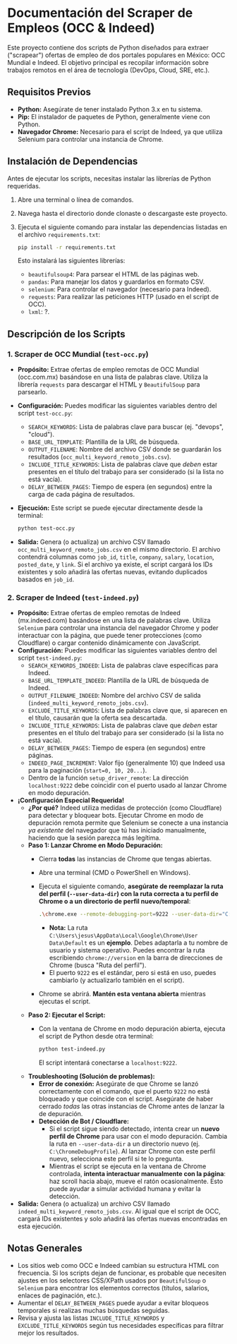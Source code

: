 # Documentación del Scraper de Empleos (OCC & Indeed)

Este proyecto contiene dos scripts de Python diseñados para extraer ("scrapear") ofertas de empleo de dos portales populares en México: OCC Mundial e Indeed. El objetivo principal es recopilar información sobre trabajos remotos en el área de tecnología (DevOps, Cloud, SRE, etc.).

## Requisitos Previos

*   **Python:** Asegúrate de tener instalado Python 3.x en tu sistema.
*   **Pip:** El instalador de paquetes de Python, generalmente viene con Python.
*   **Navegador Chrome:** Necesario para el script de Indeed, ya que utiliza Selenium para controlar una instancia de Chrome.

## Instalación de Dependencias

Antes de ejecutar los scripts, necesitas instalar las librerías de Python requeridas.

1.  Abre una terminal o línea de comandos.
2.  Navega hasta el directorio donde clonaste o descargaste este proyecto.
3.  Ejecuta el siguiente comando para instalar las dependencias listadas en el archivo `requirements.txt`:

    ```bash
    pip install -r requirements.txt
    ```

    Esto instalará las siguientes librerías:
    *   `beautifulsoup4`: Para parsear el HTML de las páginas web.
    *   `pandas`: Para manejar los datos y guardarlos en formato CSV.
    *   `selenium`: Para controlar el navegador (necesario para Indeed).
    *   `requests`: Para realizar las peticiones HTTP (usado en el script de OCC).
    *   `lxml`: ?.

## Descripción de los Scripts

### 1. Scraper de OCC Mundial (`test-occ.py`)

*   **Propósito:** Extrae ofertas de empleo remotas de OCC Mundial (occ.com.mx) basándose en una lista de palabras clave. Utiliza la librería `requests` para descargar el HTML y `BeautifulSoup` para parsearlo.
*   **Configuración:** Puedes modificar las siguientes variables dentro del script `test-occ.py`:
    *   `SEARCH_KEYWORDS`: Lista de palabras clave para buscar (ej. "devops", "cloud").
    *   `BASE_URL_TEMPLATE`: Plantilla de la URL de búsqueda.
    *   `OUTPUT_FILENAME`: Nombre del archivo CSV donde se guardarán los resultados (`occ_multi_keyword_remoto_jobs.csv`).
    *   `INCLUDE_TITLE_KEYWORDS`: Lista de palabras clave que *deben* estar presentes en el título del trabajo para ser considerado (si la lista no está vacía).
    *   `DELAY_BETWEEN_PAGES`: Tiempo de espera (en segundos) entre la carga de cada página de resultados.
*   **Ejecución:** Este script se puede ejecutar directamente desde la terminal:

    ```bash
    python test-occ.py
    ```
*   **Salida:** Genera (o actualiza) un archivo CSV llamado `occ_multi_keyword_remoto_jobs.csv` en el mismo directorio. El archivo contendrá columnas como `job_id`, `title`, `company`, `salary`, `location`, `posted_date`, y `link`. Si el archivo ya existe, el script cargará los IDs existentes y solo añadirá las ofertas nuevas, evitando duplicados basados en `job_id`.

### 2. Scraper de Indeed (`test-indeed.py`)

*   **Propósito:** Extrae ofertas de empleo remotas de Indeed (mx.indeed.com) basándose en una lista de palabras clave. Utiliza `Selenium` para controlar una instancia del navegador Chrome y poder interactuar con la página, que puede tener protecciones (como Cloudflare) o cargar contenido dinámicamente con JavaScript.
*   **Configuración:** Puedes modificar las siguientes variables dentro del script `test-indeed.py`:
    *   `SEARCH_KEYWORDS_INDEED`: Lista de palabras clave específicas para Indeed.
    *   `BASE_URL_TEMPLATE_INDEED`: Plantilla de la URL de búsqueda de Indeed.
    *   `OUTPUT_FILENAME_INDEED`: Nombre del archivo CSV de salida (`indeed_multi_keyword_remoto_jobs.csv`).
    *   `EXCLUDE_TITLE_KEYWORDS`: Lista de palabras clave que, si aparecen en el título, causarán que la oferta sea descartada.
    *   `INCLUDE_TITLE_KEYWORDS`: Lista de palabras clave que *deben* estar presentes en el título del trabajo para ser considerado (si la lista no está vacía).
    *   `DELAY_BETWEEN_PAGES`: Tiempo de espera (en segundos) entre páginas.
    *   `INDEED_PAGE_INCREMENT`: Valor fijo (generalmente 10) que Indeed usa para la paginación (`start=0, 10, 20...`).
    *   Dentro de la función `setup_driver_remote`: La dirección `localhost:9222` debe coincidir con el puerto usado al lanzar Chrome en modo depuración.
*   **¡Configuración Especial Requerida!**
    *   **¿Por qué?** Indeed utiliza medidas de protección (como Cloudflare) para detectar y bloquear bots. Ejecutar Chrome en modo de depuración remota permite que Selenium se conecte a una instancia *ya existente* del navegador que tú has iniciado manualmente, haciendo que la sesión parezca más legítima.
    *   **Paso 1: Lanzar Chrome en Modo Depuración:**
        *   Cierra **todas** las instancias de Chrome que tengas abiertas.
        *   Abre una terminal (CMD o PowerShell en Windows).
        *   Ejecuta el siguiente comando, **asegúrate de reemplazar la ruta del perfil (`--user-data-dir`) con la ruta correcta a tu perfil de Chrome o a un directorio de perfil nuevo/temporal**:

            ```bash
            .\chrome.exe --remote-debugging-port=9222 --user-data-dir="C:\Users\jesus\AppData\Local\Google\Chrome\User Data\Default"
            ```
            *   **Nota:** La ruta `C:\Users\jesus\AppData\Local\Google\Chrome\User Data\Default` es un **ejemplo**. Debes adaptarla a tu nombre de usuario y sistema operativo. Puedes encontrar la ruta escribiendo `chrome://version` en la barra de direcciones de Chrome (busca "Ruta del perfil").
            *   El puerto `9222` es el estándar, pero si está en uso, puedes cambiarlo (y actualizarlo también en el script).
        *   Chrome se abrirá. **Mantén esta ventana abierta** mientras ejecutas el script.
    *   **Paso 2: Ejecutar el Script:**
        *   Con la ventana de Chrome en modo depuración abierta, ejecuta el script de Python desde otra terminal:

            ```bash
            python test-indeed.py
            ```
            El script intentará conectarse a `localhost:9222`.
    *   **Troubleshooting (Solución de problemas):**
        *   **Error de conexión:** Asegúrate de que Chrome se lanzó correctamente con el comando, que el puerto `9222` no está bloqueado y que coincide con el script. Asegúrate de haber cerrado *todas* las otras instancias de Chrome antes de lanzar la de depuración.
        *   **Detección de Bot / Cloudflare:**
            *   Si el script sigue siendo detectado, intenta crear un **nuevo perfil de Chrome** para usar con el modo depuración. Cambia la ruta en `--user-data-dir` a un directorio nuevo (ej. `C:\ChromeDebugProfile`). Al lanzar Chrome con este perfil nuevo, selecciona este perfil si te lo pregunta.
            *   Mientras el script se ejecuta en la ventana de Chrome controlada, **intenta interactuar manualmente con la página**: haz scroll hacia abajo, mueve el ratón ocasionalmente. Esto puede ayudar a simular actividad humana y evitar la detección.
*   **Salida:** Genera (o actualiza) un archivo CSV llamado `indeed_multi_keyword_remoto_jobs.csv`. Al igual que el script de OCC, cargará IDs existentes y solo añadirá las ofertas nuevas encontradas en esta ejecución.

## Notas Generales

*   Los sitios web como OCC e Indeed cambian su estructura HTML con frecuencia. Si los scripts dejan de funcionar, es probable que necesiten ajustes en los selectores CSS/XPath usados por `BeautifulSoup` o `Selenium` para encontrar los elementos correctos (títulos, salarios, enlaces de paginación, etc.).
*   Aumentar el `DELAY_BETWEEN_PAGES` puede ayudar a evitar bloqueos temporales si realizas muchas búsquedas seguidas.
*   Revisa y ajusta las listas `INCLUDE_TITLE_KEYWORDS` y `EXCLUDE_TITLE_KEYWORDS` según tus necesidades específicas para filtrar mejor los resultados.